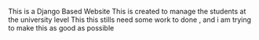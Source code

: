This is a Django Based Website 
This is created to manage the students at the university level 
This this stills need some work to done , and i am trying to make this as good as possible 
